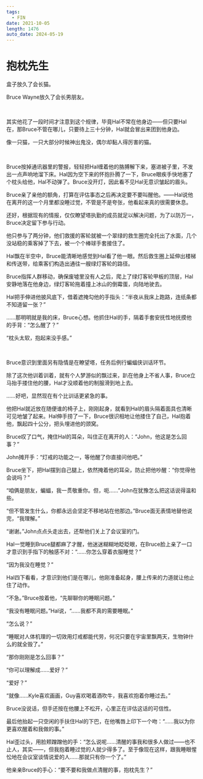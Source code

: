 ```yaml
---
tags:
  - FIN
date: 2021-10-05
length: 1476
auto_date: 2024-05-19
---
```


# 抱枕先生

盒子放久了会长猫。

Bruce Wayne放久了会长男朋友。

<br>

其实他花了一段时间才注意到这个规律，毕竟Hal不常在他身边——但只要Hal在，那Bruce不管在哪儿，只要待上三十分钟，Hal就会冒出来团到他身边。

像一只猫，一只大部分时候神出鬼没，偶尔却黏人得厉害的猫。

<br>

Bruce按掉通讯器里的警报，轻轻把Hal缠着他的胳膊解下来，塞进被子里，不发出一点声响地溜下床。Hal因为空下来的怀抱扑腾了一下，Bruce眼疾手快地塞了个枕头给他，Hal不动弹了。Bruce没开灯，因此看不见Hal无意识皱起的眉头。

Bruce亲了亲他的额角，打算在评估事态之后再决定要不要叫醒他。——Hal说他在离开的这一个月里都没睡过觉，不管是不是夸张，他看起来真的很需要休息。

还好，根据现有的情报，仅仅瞭望塔执勤的成员就足以解决问题，为了以防万一，Bruce决定留下参与行动。

他只参与了两分钟，他们救援的客轮就被一个翠绿的救生圈完全托出了水面，几个没站稳的乘客掉了下去，被一个个棒球手套接住了。

Hal飘在半空中，Bruce能清晰地感觉到Hal看了他一眼。然后救生圈上延伸出楼梯和传送带，给乘客们构造出通往一艘绿灯客轮的路径。

Bruce指挥人群移动，确保废墟里没有人之后，爬上了绿灯客轮甲板的顶层，Hal安静地落在他身边，绿灯客轮拖着撞上冰山的倒霉蛋，向陆地驶去。

Hal把手伸进他披风底下，借着遮掩勾他的手指头：“半夜从我床上跑路，连纸条都不知道留一张？”

……那明明就是我的床，Bruce心想。他抓住Hal的手，隔着手套安抚性地抚摸他的手背：“怎么醒了？”

“枕头太软，抱起来没手感。”

<br>

Bruce意识到里面另有隐情是在瞭望塔，任务后例行蝙蝠侠训话环节。

除了这次他训着训着，就有个人梦游似的飘过来，趴在他身上不省人事，Bruce立马抬手搂住他的腰，Hal才没顺着他的制服滑到地上去。

……好吧，显然现在有个比训话更紧急的事。

他把Hal就近放在随便谁的椅子上，刚刚起身，就看到Hal的眉头隔着面具也清晰可见地皱了起来。Hal伸手捞了一下，Bruce很识相地让他搂住了自己，Hal抱着他，飘起四十公分，把头埋进他的颈窝。

Bruce叹了口气，掩住Hal的耳朵，叫住正在离开的人：“John，他这是怎么回事？”

John摊开手：“灯戒的功能之一，等他醒了你直接问他吧。”

Bruce坐下，把Hal摆到自己腿上，依然掩着他的耳朵，防止把他吵醒：“你觉得他会说吗？”

“咱俩是朋友，蝙蝠，我一贯敬重你。但，呃……”John在犹豫怎么把这话说得温和些。

“但不管发生什么，你都永远会坚定不移地站在他那边。”Bruce面无表情地替他说完，“我理解。”

“谢谢。”John点点头走出去，还帮他们关上了会议室的门。

Hal一觉睡到Bruce腿都麻了才醒，他迷迷糊糊地眨眨眼，在Bruce脸上亲了一口才意识到手指下的触感不对：“……你怎么穿着衣服睡觉？”

“因为我没在睡觉？”

Hal四下看看，才意识到他们是在哪儿，他刚准备起身，腰上传来的力道就让他止住了动作。

“不急。”Bruce按着他，“先聊聊你的睡眠问题。”

“我没有睡眠问题。”Hal说，“……我都不真的需要睡眠。”

“怎么说？”

“睡眠对人体机理的一切效用灯戒都能代劳，何况只要在宇宙里飘两天，生物钟什么的就全毁了。”

“那你刚刚是怎么回事？”

“你可以理解成……爱好？”

“爱好？”

“就像……Kyle喜欢画画，Guy喜欢喝着酒吹牛，我喜欢抱着你睡过去。”

Bruce没说话，但手还按在他腰上不松开，心里正在评估这话的可信性。

最后他抬起一只空闲的手扶住Hal的下巴，在他嘴唇上印下一个吻：“……我以为你更喜欢醒着和我做的事。”

Hal歪过头，用脸颊蹭蹭他的手：“怎么说呢……清醒的事我和很多人做过——也不止人，其实——，但我抱着睡过觉的人就少得多了。至于像现在这样，跟我睡眼惺忪地在会议室谈情说爱的人……那就只有你一个了。”

他亲亲Bruce的手心：“要不要和我做点清醒的事，抱枕先生？”
